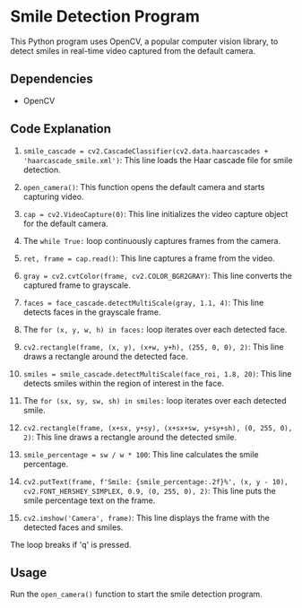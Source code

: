 # Smile Detection Program

This Python program uses OpenCV, a popular computer vision library, to detect smiles in real-time video captured from the default camera.

## Dependencies
- OpenCV

## Code Explanation

1. `smile_cascade = cv2.CascadeClassifier(cv2.data.haarcascades + 'haarcascade_smile.xml')`: This line loads the Haar cascade file for smile detection.

2. `open_camera()`: This function opens the default camera and starts capturing video.

3. `cap = cv2.VideoCapture(0)`: This line initializes the video capture object for the default camera.

4. The `while True:` loop continuously captures frames from the camera.

5. `ret, frame = cap.read()`: This line captures a frame from the video.

6. `gray = cv2.cvtColor(frame, cv2.COLOR_BGR2GRAY)`: This line converts the captured frame to grayscale.

7. `faces = face_cascade.detectMultiScale(gray, 1.1, 4)`: This line detects faces in the grayscale frame.

8. The `for (x, y, w, h) in faces:` loop iterates over each detected face.

9. `cv2.rectangle(frame, (x, y), (x+w, y+h), (255, 0, 0), 2)`: This line draws a rectangle around the detected face.

10. `smiles = smile_cascade.detectMultiScale(face_roi, 1.8, 20)`: This line detects smiles within the region of interest in the face.

11. The `for (sx, sy, sw, sh) in smiles:` loop iterates over each detected smile.

12. `cv2.rectangle(frame, (x+sx, y+sy), (x+sx+sw, y+sy+sh), (0, 255, 0), 2)`: This line draws a rectangle around the detected smile.

13. `smile_percentage = sw / w * 100`: This line calculates the smile percentage.

14. `cv2.putText(frame, f'Smile: {smile_percentage:.2f}%', (x, y - 10), cv2.FONT_HERSHEY_SIMPLEX, 0.9, (0, 255, 0), 2)`: This line puts the smile percentage text on the frame.

15. `cv2.imshow('Camera', frame)`: This line displays the frame with the detected faces and smiles.

The loop breaks if 'q' is pressed.

## Usage
Run the `open_camera()` function to start the smile detection program.
